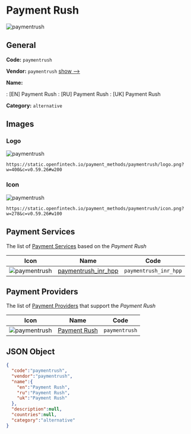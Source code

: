 
# Payment Rush 
![paymentrush](https://static.openfintech.io/payment_methods/paymentrush/logo.png?w=400&c=v0.59.26#w200)  

## General 
**Code:** `paymentrush` 
 
**Vendor:** `paymentrush` [show -->](/vendors/paymentrush/) 
 
**Name:** 
 
:	[EN] Payment Rush 
:	[RU] Payment Rush 
:	[UK] Payment Rush 
 
**Category:** `alternative` 
 

## Images 

### Logo 
![paymentrush](https://static.openfintech.io/payment_methods/paymentrush/logo.png?w=400&c=v0.59.26#w200)  

```
https://static.openfintech.io/payment_methods/paymentrush/logo.png?w=400&c=v0.59.26#w200
```  

### Icon 
![paymentrush](https://static.openfintech.io/payment_methods/paymentrush/icon.png?w=278&c=v0.59.26#w100)  

```
https://static.openfintech.io/payment_methods/paymentrush/icon.png?w=278&c=v0.59.26#w100
```  

## Payment Services 
 
The list of [Payment Services](/payment-services/) based on the _Payment Rush_ 

|Icon|Name|Code| 
|:---:|:---:|:---:| 
|![paymentrush](https://static.openfintech.io/payment_methods/paymentrush/icon.png?w=278&c=v0.59.26#w100) |[paymentrush_inr_hpp](/payment-services/paymentrush_inr_hpp/)|`paymentrush_inr_hpp`| 
 

## Payment Providers 
 
The list of [Payment Providers](/payment-providers/) that support the _Payment Rush_ 

|Icon|Name|Code| 
|:---:|:---:|:---:| 
|![paymentrush](https://static.openfintech.io/payment_providers/paymentrush/icon.png?w=278&c=v0.59.26#w100) |[Payment Rush](/payment-providers/paymentrush/)|`paymentrush`| 
 

## JSON Object 

```json
{
  "code":"paymentrush",
  "vendor":"paymentrush",
  "name":{
    "en":"Payment Rush",
    "ru":"Payment Rush",
    "uk":"Payment Rush"
  },
  "description":null,
  "countries":null,
  "category":"alternative"
}
```  
